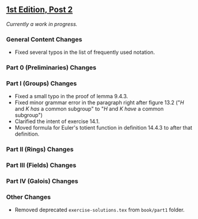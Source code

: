 ## [1st Edition, Post 2](https://github.com/PhotonicGluon/Abstract-Algebra-Book/compare/v1-post.1...v1-post.2)

*Currently a work in progress.*

### General Content Changes
- Fixed several typos in the list of frequently used notation.

### Part 0 (Preliminaries) Changes

### Part I (Groups) Changes
- Fixed a small typo in the proof of lemma 9.4.3.
- Fixed minor grammar error in the paragraph right after figure 13.2 ("$H$ and $K$ *has* a common subgroup" to "$H$ and $K$ *have* a common subgroup")
- Clarified the intent of exercise 14.1.
- Moved formula for Euler's totient function in definition 14.4.3 to after that definition.

### Part II (Rings) Changes

### Part III (Fields) Changes

### Part IV (Galois) Changes

### Other Changes
- Removed deprecated `exercise-solutions.tex` from `book/part1` folder.
